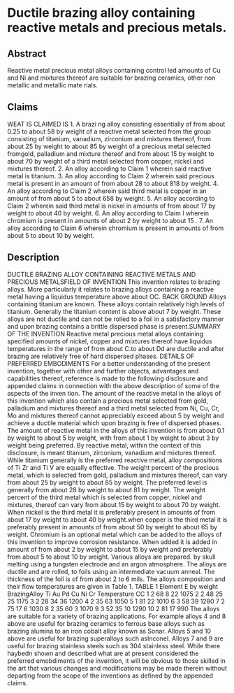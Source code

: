 # Ductile brazing alloy containing reactive metals and precious metals.

## Abstract
Reactive metal precious metal alloys containing control led amounts of Cu and Ni and mixtures thereof are suitable for brazing ceramics, other non metallic and metallic mate rials.

## Claims
WEAT IS CLAIMED IS 1. A brazi ng alloy consisting essentially of from about 0.25 to about 58 by weight of a reactive metal selected from the group consisting of titanium, vanadium, zirconium and mixtures thereof, from about 25 by weight to about 85 by weight of a precious metal selected fromgold, palladium and mixture thereof and from about 15 by weight to about 70 by weight of a third metal selected from copper, nickel and mixtures thereof. 2. An alloy according to Claim 1 wherein said reactive metal is titanium. 3. An alloy according to Claim 2 wherein said precious metal is present in an amount of from about 28 to about 818 by weight. 4. An alloy according to Claim 2 wherein said third metal is copper in an amount of from about 5 to about 658 by weight. 5. An alloy according to Claim 2 wherein said third metal is nickel in amounts of from about 17 by weight to about 40 by weight. 6. An alloy according to Claim I wherein chromium is present in amounts of about 2 by weight to about 15 . 7. An alloy according to Claim 6 wherein chromium is present in amounts of from about 5 to about 10 by weight.

## Description
DUCTILE BRAZING ALLOY CONTAINING REACTIVE METALS AND PRECIOUS METALSFIELD OF INVENTION This invention relates to brazing alloys. More particularly it relates to brazing alloys containing a reactive metal having a liquidus temperature above about OC. BACK GROUND Alloys containing titanium are known. These alloys contain relatively high levels of titanium. Generally the titanium content is above about 7 by weight. These alloys are not ductile and can not be rolled to a foil in a satisfactory manner and upon brazing contains a brittle dispersed phase is present.SUMMARY OF THE INVENTION Reactive metal precious metal alloys containing specified amounts of nickel, copper and mixtures thereof have liquidus temperatures in the range of from about C.to about Dd are ductile and after brazing are relatively free of hard dispersed phases. DETAILS OF PREFERRED EMBODIMENTS For a better understanding of the present invention, together with other and further objects, advantages and capabilities thereof, reference is made to the following disclosure and appended claims in connection with the above description of some of the aspects of the inven tion. The amount of the reactive metal in the alloys of this invention which also contain a precious metal selected from gold, palladium and mixtures thereof and a third metal selected from Ni, Cu, Cr, Mo and mixtures thereof cannot appreciably exceed about 5 by weight and achieve a ductile material which upon brazing is free of dispersed phases. The amount of reactive metal in the alloys of this invention is from about 0.1 by weight to about 5 by weight, with from about 1 by weight to about 3 by weight being preferred. By reactive metal, within the context of this disclosure, is meant titanium, zirconium, vanadium and mixtures thereof. While titanium generally is the preferred reactive metal, alloy compositions of Ti Zr and Ti V are equally effective. The weight percent of the precious metal, which is selected from gold, palladium and mixtures thereof, can vary from about 25 by weight to about 85 by weight. The preferred level is generally from about 28 by weight to about 81 by weight. The weight percent of the third metal which is selected from copper, nickel and mixtures, thereof can vary from about 15 by weight to about 70 by weight. When nickel is the third metal it is preferably present in amounts of from about 17 by weight to about 40 by weight.when copper is the third metal it is preferably present in amounts of from about 50 by weight to about 65 by weight. Chromium is an optional metal which can be added to the alloys of this invention to improve corrosion resistance. When added it is added in amount of from about 2 by weight to about 15 by weight and preferably from about 5 to about 10 by weight. Various alloys are prepared. by skull melting using a tungsten electrode and an argon atmosphere. The alloys are ductile and are rolled, to foils using an intermediate vacuum anneal. The thickness of the foil is of from about 2 to 6 mils. The alloys composition and their flow temperatures are given in Table 1. TABLE 1 Element E by weight BrazingAlloy Ti Au Pd Cu Ni Cr Temperature CC 1 2 68 8 22 1075 2 2 48 25 25 1175 3 2 28 34 36 1200 4 2 35 63 1050 5 1 81 22 1010 6 3 58 39 1280 7 2 75 17 6 1030 8 2 35 60 3 1070 9 3 52 35 10 1290 10 2 81 17 990 The alloys are suitable for a variety of brazing applications. For example alloys 4 and 8 above are useful for brazing ceramics to ferrous base alloys such as brazing alumina to an iron cobalt alloy known as Sonar. Alloys 5 and 10 above are useful for brazing superalloys such asInconel. Alloys 7 and 9 are useful for brazing stainless steels such as 304 stainless steel. While there haybedn shown and described what are at present considered the preferred emobdiments of the invention, it will be obvious to those skilled in the art that various changes and modifications may be made therein without departing from the scope of the inventions as defined by the appended claims.